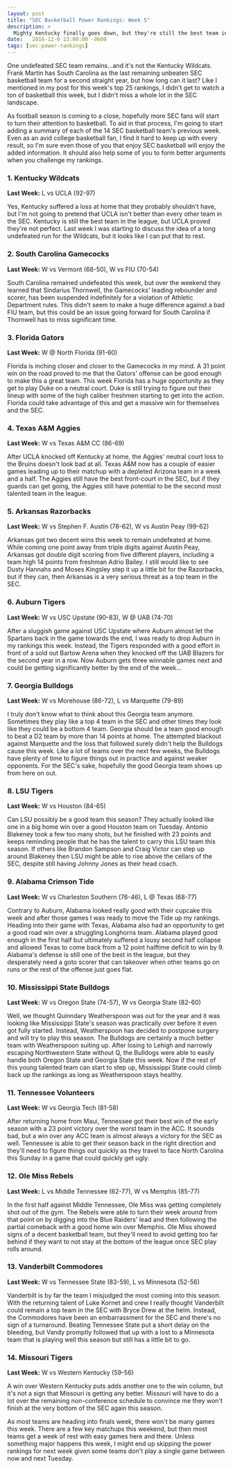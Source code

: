```yaml
---
layout: post
title: "SEC Basketball Power Rankings: Week 5"
description: >
  Mighty Kentucky finally goes down, but they're still the best team in the SEC.
date:   2016-12-6 23:00:00 -0600
tags: [sec-power-rankings]
---
```

One undefeated SEC team remains...and it's not the Kentucky Wildcats. Frank Martin has South Carolina as the last remaining unbeaten SEC basketball team for a second straight year, but how long can it last? Like I mentioned in my post for this week's top 25 rankings, I didn't get to watch a ton of basketball this week, but I didn't miss a whole lot in the SEC landscape.

As football season is coming to a close, hopefully more SEC fans will start to turn their attention to basketball. To aid in that process, I'm going to start adding a summary of each of the 14 SEC basketball team's previous week. Even as an avid college basketball fan, I find it hard to keep up with every result, so I'm sure even those of you that enjoy SEC basketball will enjoy the added information. It should also help some of you to form better arguments when you challenge my rankings.

### 1. Kentucky Wildcats
**Last Week:** L vs UCLA (92-97)

Yes, Kentucky suffered a loss at home that they probably shouldn't have, but I'm not going to pretend that UCLA isn't better than every other team in the SEC. Kentucky is still the best team in the league, but UCLA proved they're not perfect. Last week I was starting to discuss the idea of a long undefeated run for the Wildcats, but it looks like I can put that to rest.

### 2. South Carolina Gamecocks
**Last Week:** W vs Vermont (68-50), W vs FIU (70-54)

South Carolina remained undefeated this week, but over the weekend they learned that Sindarius Thornwell, the Gamecocks' leading rebounder and scorer, has been suspended indefinitely for a violation of Athletic Department rules. This didn't seem to make a huge difference against a bad FIU team, but this could be an issue going forward for South Carolina if Thornwell has to miss significant time.

### 3. Florida Gators
**Last Week:** W @ North Florida (91-60)

Florida is inching closer and closer to the Gamecocks in my mind. A 31 point win on the road proved to me that the Gators' offense can be good enough to make this a great team. This week Florida has a huge opportunity as they get to play Duke on a neutral court. Duke is still trying to figure out their lineup with some of the high caliber freshmen starting to get into the action. Florida could take advantage of this and get a massive win for themselves and the SEC.

### 4. Texas A&M Aggies
**Last Week:** W vs Texas A&M CC (86-69)

After UCLA knocked off Kentucky at home, the Aggies' neutral court loss to the Bruins doesn't look bad at all. Texas A&M now has a couple of easier games leading up to their matchup with a depleted Arizona team in a week and a half. The Aggies still have the best front-court in the SEC, but if they guards can get going, the Aggies still have potential to be the second most talented team in the league.

### 5. Arkansas Razorbacks
**Last Week:** W vs Stephen F. Austin (78-62), W vs Austin Peay (99-62)

Arkansas got two decent wins this week to remain undefeated at home. While coming one point away from triple digits against Austin Peay, Arkansas got double digit scoring from five different players, including a team high 14 points from freshman Adrio Bailey. I still would like to see Dusty Hannahs and Moses Kingsley step it up a little bit for the Razorbacks, but if they can, then Arkansas is a very serious threat as a top team in the SEC.

### 6. Auburn Tigers
**Last Week:** W vs USC Upstate (90-83), W @ UAB (74-70)

After a sluggish game against USC Upstate where Auburn almost let the Spartans back in the game towards the end, I was ready to drop Auburn in my rankings this week. Instead, the Tigers responded with a good effort in front of a sold out Bartow Arena when they knocked off the UAB Blazers for the second year in a row. Now Auburn gets three winnable games next and could be getting significantly better by the end of the week...

### 7. Georgia Bulldogs
**Last Week:** W vs Morehouse (86-72), L vs Marquette (79-89)

I truly don't know what to think about this Georgia team anymore. Sometimes they play like a top 4 team in the SEC and other times they look like they could be a bottom 4 team. Georgia should be a team good enough to beat a D2 team by more than 14 points at home. The attempted blackout against Marquette and the loss that followed surely didn't help the Bulldogs cause this week. Like a lot of teams over the next few weeks, the Bulldogs have plenty of time to figure things out in practice and against weaker opponents. For the SEC's sake, hopefully the good Georgia team shows up from here on out.

### 8. LSU Tigers
**Last Week:** W vs Houston (84-65)

Can LSU possibly be a good team this season? They actually looked like one in a big home win over a good Houston team on Tuesday. Antonio Blakeney took a few too many shots, but he finished with 23 points and keeps reminding people that he has the talent to carry this LSU team this season. If others like Brandon Sampson and Craig Victor can step up around Blakeney then LSU might be able to rise above the cellars of the SEC, despite still having Johnny Jones as their head coach.

### 9. Alabama Crimson Tide
**Last Week:** W vs Charleston Southern (76-46), L @ Texas (68-77)

Contrary to Auburn, Alabama looked really good with their cupcake this week and after those games I was ready to move the Tide up my rankings. Heading into their game with Texas, Alabama also had an opportunity to get a good road win over a struggling Longhorns team. Alabama played good enough in the first half but ultimately suffered a lousy second half collapse and allowed Texas to come back from a 12 point halftime deficit to win by 9. Alabama's defense is still one of the best in the league, but they desperately need a goto scorer that can takeover when other teams go on runs or the rest of the offense just goes flat.

### 10. Mississippi State Bulldogs
**Last Week:** W vs Oregon State (74-57), W vs Georgia State (82-60)

Well, we thought Quinndary Weatherspoon was out for the year and it was looking like Mississippi State's season was practically over before it even got fully started. Instead, Weatherspoon has decided to postpone surgery and will try to play this season. The Bulldogs are certainly a much better team with Weatherspoon suiting up. After losing to Lehigh and narrowly escaping Northwestern State without Q, the Bulldogs were able to easily handle both Oregon State and Georgia State this week. Now if the rest of this young talented team can start to step up, Mississippi State could climb back up the rankings as long as Weatherspoon stays healthy.

### 11. Tennessee Volunteers
**Last Week:** W vs Georgia Tech (81-58)

After returning home from Maui, Tennessee got their best win of the early season with a 23 point victory over the worst team in the ACC. It sounds bad, but a win over any ACC team is almost always a victory for the SEC as well. Tennessee is able to get their season back in the right direction and they'll need to figure things out quickly as they travel to face North Carolina this Sunday in a game that could quickly get ugly.

### 12. Ole Miss Rebels
**Last Week:** L vs Middle Tennessee (62-77), W vs Memphis (85-77)

In the first half against Middle Tennessee, Ole Miss was getting completely shot out of the gym. The Rebels were able to turn their week around from that point on by digging into the Blue Raiders' lead and then following the partial comeback with a good home win over Memphis. Ole Miss showed signs of a decent basketball team, but they'll need to avoid getting too far behind if they want to not stay at the bottom of the league once SEC play rolls around.

### 13. Vanderbilt Commodores
**Last Week:** W vs Tennessee State (83-59), L vs Minnesota (52-56)

Vanderbilt is by far the team I misjudged the most coming into this season. With the returning talent of Luke Kornet and crew I really thought Vanderbilt could remain a top team in the SEC with Bryce Drew at the helm. Instead, the Commodores have been an embarrassment for the SEC and there's no sign of a turnaround. Beating Tennessee State put a short delay on the bleeding, but Vandy promptly followed that up with a lost to a Minnesota team that is playing well this season but still has a little bit to go.

### 14. Missouri Tigers
**Last Week:** W vs Western Kentucky (59-56)

A win over Western Kentucky puts adds another one to the win column, but it's not a sign that Missouri is getting any better. Missouri will have to do a lot over the remaining non-conference schedule to convince me they won't finish at the very bottom of the SEC again this season.

As most teams are heading into finals week, there won't be many games this week. There are a few key matchups this weekend, but then most teams get a week of rest with easy games here and there. Unless something major happens this week, I might end up skipping the power rankings for next week given some teams don't play a single game between now and next Tuesday.
